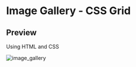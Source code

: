 <h1>Image Gallery - CSS Grid</h1>
<h2>Preview</h2>
<p>Using HTML and CSS</p>

![image_gallery](https://github.com/yash45829/Web-Dev-Practise/assets/117001910/6cbb3c74-55dd-4442-8d1f-735ef0131a99)
